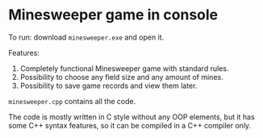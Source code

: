 # Minesweeper game in console
To run: download `minesweeper.exe` and open it.

Features:
1. Completely functional Minesweeper game with standard rules.
2. Possibility to choose any field size and any amount of mines.
3. Possibility to save game records and view them later.

`minesweeper.cpp` contains all the code.

The code is mostly written in C style without any OOP elements, but it has some C++ syntax features, so it can be compiled in a C++ compiler only.

